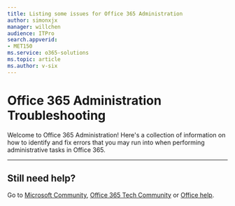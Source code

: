 ```yaml
---
title: Listing some issues for Office 365 Administration
author: simonxjx
manager: willchen
audience: ITPro
search.appverid: 
- MET150
ms.service: o365-solutions
ms.topic: article
ms.author: v-six
---
```


# Office 365 Administration Troubleshooting

Welcome to Office 365 Administration! Here's a collection of information on how to identify and fix errors that you may run into when performing administrative tasks in Office 365.

---
## Still need help? 

Go to [Microsoft Community](https://answers.microsoft.com), [Office 365 Tech Community](https://techcommunity.microsoft.com/t5/Office-365/ct-p/Office365) or [Office help](https://nam06.safelinks.protection.outlook.com/?url=https%3A%2F%2Fdocs.microsoft.com%2Fen-us%2Foffice365%2Fadmin%2Fadmin-home%3Fview%3Do365-worldwide&data=02%7C01%7Cv-todmc%40microsoft.com%7C40bc411ffded40c4354808d7686f844d%7C72f988bf86f141af91ab2d7cd011db47%7C1%7C0%7C637092700474446116&sdata=ImMF1UJZrlhGKR7Nh9NcBMJlcRLhdHOoxCxBadL6BDE%3D&reserved=0).
